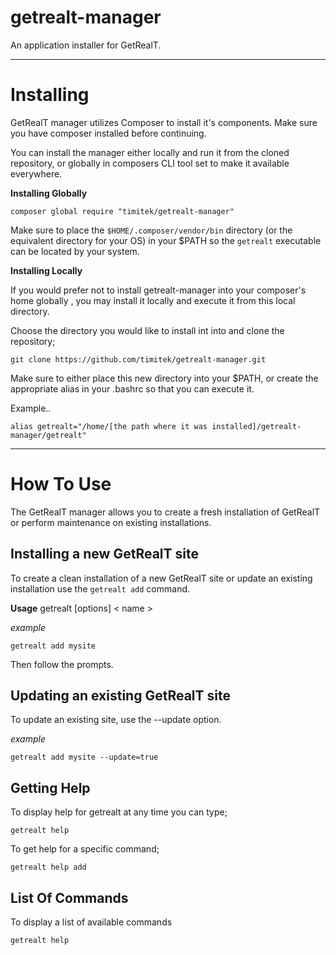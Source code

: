 ﻿# getrealt-manager

An application installer for GetRealT.

***

# Installing

GetRealT manager utilizes Composer to install it's components.  Make sure you have composer installed before continuing.

You can install the manager either locally and run it from the cloned repository, or globally in composers CLI tool set to make it available everywhere.

**Installing Globally**

```
composer global require "timitek/getrealt-manager"
```

Make sure to place the ```$HOME/.composer/vendor/bin``` directory (or the equivalent directory for your OS) in your $PATH so the ```getrealt``` executable can be located by your system.

**Installing Locally**

If you would prefer not to install getrealt-manager into your composer's home globally , you may install it locally and execute it from this local directory.

Choose the directory you would like to install int into and clone the repository;

```
git clone https://github.com/timitek/getrealt-manager.git
```

Make sure to either place this new directory into your $PATH, or create the appropriate alias in your .bashrc so that you can execute it.

Example..

```
alias getrealt="/home/[the path where it was installed]/getrealt-manager/getrealt"
```


***

# How To Use

The GetRealT manager allows you to create a fresh installation of GetRealT or perform maintenance on existing installations.

## Installing a new GetRealT site

To create a clean installation of a new GetRealT site or update an existing installation use the ```getrealt add``` command.

**Usage**
getrealt [options] < name >

*example*

```
getrealt add mysite
```

Then follow the prompts.

## Updating an existing GetRealT site

To update an existing site, use the --update option.

*example*

```
getrealt add mysite --update=true
```



## Getting Help

To display help for getrealt at any time you can type;

```
getrealt help
```

To get help for a specific command;

```
getrealt help add
```


## List Of Commands

To display a list of available commands

```
getrealt help
```
